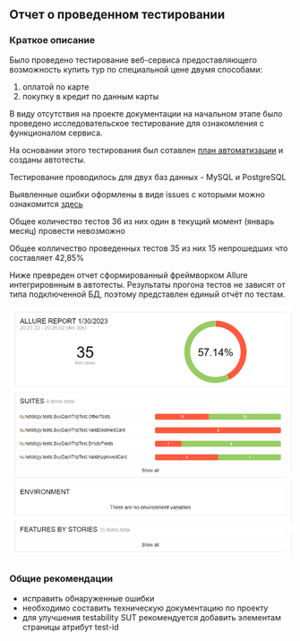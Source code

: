 ## Отчет о проведенном тестировании
### Краткое описание
Было проведено тестирование веб-сервиса предоставляющего возможность купить тур по специальной цене двумя способами:
1. оплатой по карте 
2. покупку в кредит по данным карты

В виду отсутствия на проекте документации на начальном этапе было проведено исследовательское тестирование для ознакомления с функционалом сервиса.

На основании этого тестирования был сотавлен [план автоматизации](/docs/Plan.md) и созданы автотесты.

Тестирование проводилось для двух баз данных - MySQL и PostgreSQL

Выявленные ошибки оформлены в виде issues с которыми можно ознакомится [здесь](https://github.com/alex311271/Thesis_project/issues)

Общее количество тестов 36 из них один в текущий момент (январь месяц) провести невозможно 

Общее колличество проведенных тестов 35 из них 15 непрошедших что составляет 42,85%

Ниже превреден отчет сформированный фреймворком Allure интегрировнным в автотесты. 
Результаты прогона тестов не зависят от типа подключенной БД, поэтому представлен единый отчёт по тестам.

![Отчет Allure](/docs/pictures/Allure%20Report.png)

### Общие рекомендации
- исправить обнаруженные ошибки
- необходимо составить техническую документацию по проекту
- для улучшения testability SUT рекомендуется добавить элементам страницы атрибут test-id



